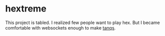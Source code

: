 # hextreme

This project is tabled. I realized few people want to play hex. But I became comfortable with websockets enough to make [tanqs](https://github.com/jonahs99/tanqs-old).
